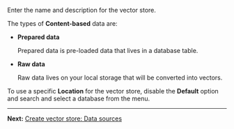 Enter the name and description for the vector store.

The types of **Content-based** data are:

-   **Prepared data**

    Prepared data is pre-loaded data that lives in a database table.


-   **Raw data**

    Raw data lives on your local storage that will be converted into vectors.


To use a specific **Location** for the vector store, disable the **Default** option and search and select a database from the menu.

---

**Next:** [Create vector store: Data sources](dai1742946866871.md)

